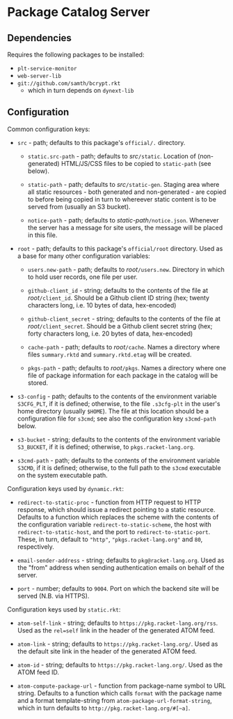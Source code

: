 # Package Catalog Server

## Dependencies

Requires the following packages to be installed:

 - `plt-service-monitor`
 - `web-server-lib`
 - `git://github.com/samth/bcrypt.rkt`
    - which in turn depends on `dynext-lib`

## Configuration

Common configuration keys:

 - `src` - path; defaults to this package's `official/.` directory.

	- `static.src-path` - path; defaults to *src*`/static`. Location
      of (non-generated) HTML/JS/CSS files to be copied to
      `static-path` (see below).

    - `static-path` - path; defaults to *src*`/static-gen`. Staging
	  area where all static resources - both generated and
	  non-generated - are copied to before being copied in turn to
	  whereever static content is to be served from (usually an S3
	  bucket).

    - `notice-path` - path; defaults to *static-path*`/notice.json`.
      Whenever the server has a message for site users, the message
      will be placed in this file.

 - `root` - path; defaults to this package's `official/root`
   directory. Used as a base for many other configuration variables:

    - `users.new-path` - path; defaults to *root*`/users.new`.
      Directory in which to hold user records, one file per user.

    - `github-client_id` - string; defaults to the contents of the
      file at *root*`/client_id`. Should be a Github client ID string
      (hex; twenty characters long, i.e. 10 bytes of data,
      hex-encoded)

    - `github-client_secret` - string; defaults to the contents of the
      file at *root*`/client_secret`. Should be a Github client secret
      string (hex; forty characters long, i.e. 20 bytes of data,
      hex-encoded)

    - `cache-path` - path; defaults to *root*`/cache`. Names a
      directory where files `summary.rktd` and `summary.rktd.etag`
      will be created.

	- `pkgs-path` - path; defaults to *root*`/pkgs`. Names a directory
      where one file of package information for each package in the
      catalog will be stored.

 - `s3-config` - path; defaults to the contents of the environment
   variable `S3CFG_PLT`, if it is defined; otherwise, to the file
   `.s3cfg-plt` in the user's home directory (usually `$HOME`). The
   file at this location should be a configuration file for `s3cmd`;
   see also the configuration key `s3cmd-path` below.

 - `s3-bucket` - string; defaults to the contents of the environment
   variable `S3_BUCKET`, if it is defined; otherwise, to
   `pkgs.racket-lang.org`.

 - `s3cmd-path` - path; defaults to the contents of the environment
   variable `S3CMD`, if it is defined; otherwise, to the full path to
   the `s3cmd` executable on the system executable path.

Configuration keys used by `dynamic.rkt`:

 - `redirect-to-static-proc` - function from HTTP request to HTTP
   response, which should issue a redirect pointing to a static
   resource. Defaults to a function which replaces the scheme with the
   contents of the configuration variable `redirect-to-static-scheme`,
   the host with `redirect-to-static-host`, and the port to
   `redirect-to-static-port`. These, in turn, default to `"http"`,
   `"pkgs.racket-lang.org"` and `80`, respectively.

 - `email-sender-address` - string; defaults to `pkg@racket-lang.org`.
   Used as the "from" address when sending authentication emails on
   behalf of the server.

 - `port` - number; defaults to `9004`. Port on which the backend site
   will be served (N.B. via HTTPS).

Configuration keys used by `static.rkt`:

 - `atom-self-link` - string; defaults to
   `https://pkg.racket-lang.org/rss`. Used as the `rel=self` link in
   the header of the generated ATOM feed.

 - `atom-link` - string; defaults to `https://pkg.racket-lang.org/`.
   Used as the default site link in the header of the generated ATOM
   feed.

 - `atom-id` - string; defaults to `https://pkg.racket-lang.org/`.
   Used as the ATOM feed ID.

 - `atom-compute-package-url` - function from package-name symbol to
   URL string. Defaults to a function which calls `format` with the
   package name and a format template-string from
   `atom-package-url-format-string`, which in turn defaults to
   `http://pkg.racket-lang.org/#[~a]`.
